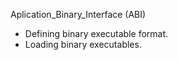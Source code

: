 Aplication_Binary_Interface (ABI)

* Defining binary executable format.
* Loading binary executables.  
